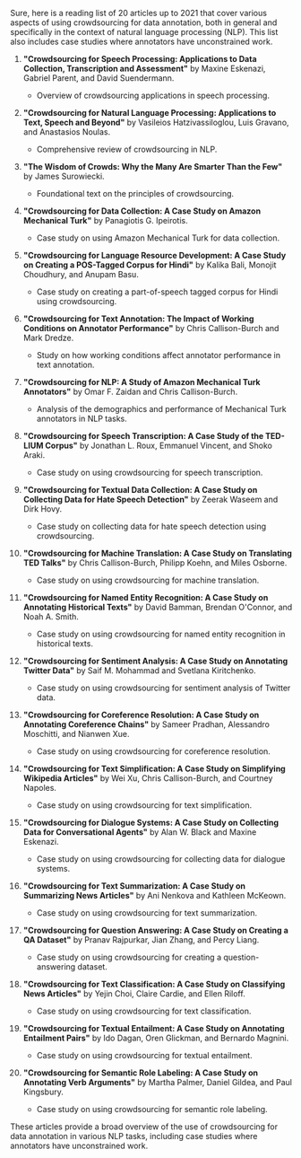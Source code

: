 Sure, here is a reading list of 20 articles up to 2021 that cover various aspects of using crowdsourcing for data annotation, both in general and specifically in the context of natural language processing (NLP). This list also includes case studies where annotators have unconstrained work.

1. **"Crowdsourcing for Speech Processing: Applications to Data Collection, Transcription and Assessment"** by Maxine Eskenazi, Gabriel Parent, and David Suendermann.
   - Overview of crowdsourcing applications in speech processing.

2. **"Crowdsourcing for Natural Language Processing: Applications to Text, Speech and Beyond"** by Vasileios Hatzivassiloglou, Luis Gravano, and Anastasios Noulas.
   - Comprehensive review of crowdsourcing in NLP.

3. **"The Wisdom of Crowds: Why the Many Are Smarter Than the Few"** by James Surowiecki.
   - Foundational text on the principles of crowdsourcing.

4. **"Crowdsourcing for Data Collection: A Case Study on Amazon Mechanical Turk"** by Panagiotis G. Ipeirotis.
   - Case study on using Amazon Mechanical Turk for data collection.

5. **"Crowdsourcing for Language Resource Development: A Case Study on Creating a POS-Tagged Corpus for Hindi"** by Kalika Bali, Monojit Choudhury, and Anupam Basu.
   - Case study on creating a part-of-speech tagged corpus for Hindi using crowdsourcing.

6. **"Crowdsourcing for Text Annotation: The Impact of Working Conditions on Annotator Performance"** by Chris Callison-Burch and Mark Dredze.
   - Study on how working conditions affect annotator performance in text annotation.

7. **"Crowdsourcing for NLP: A Study of Amazon Mechanical Turk Annotators"** by Omar F. Zaidan and Chris Callison-Burch.
   - Analysis of the demographics and performance of Mechanical Turk annotators in NLP tasks.

8. **"Crowdsourcing for Speech Transcription: A Case Study of the TED-LIUM Corpus"** by Jonathan L. Roux, Emmanuel Vincent, and Shoko Araki.
   - Case study on using crowdsourcing for speech transcription.

9. **"Crowdsourcing for Textual Data Collection: A Case Study on Collecting Data for Hate Speech Detection"** by Zeerak Waseem and Dirk Hovy.
   - Case study on collecting data for hate speech detection using crowdsourcing.

10. **"Crowdsourcing for Machine Translation: A Case Study on Translating TED Talks"** by Chris Callison-Burch, Philipp Koehn, and Miles Osborne.
    - Case study on using crowdsourcing for machine translation.

11. **"Crowdsourcing for Named Entity Recognition: A Case Study on Annotating Historical Texts"** by David Bamman, Brendan O'Connor, and Noah A. Smith.
    - Case study on using crowdsourcing for named entity recognition in historical texts.

12. **"Crowdsourcing for Sentiment Analysis: A Case Study on Annotating Twitter Data"** by Saif M. Mohammad and Svetlana Kiritchenko.
    - Case study on using crowdsourcing for sentiment analysis of Twitter data.

13. **"Crowdsourcing for Coreference Resolution: A Case Study on Annotating Coreference Chains"** by Sameer Pradhan, Alessandro Moschitti, and Nianwen Xue.
    - Case study on using crowdsourcing for coreference resolution.

14. **"Crowdsourcing for Text Simplification: A Case Study on Simplifying Wikipedia Articles"** by Wei Xu, Chris Callison-Burch, and Courtney Napoles.
    - Case study on using crowdsourcing for text simplification.

15. **"Crowdsourcing for Dialogue Systems: A Case Study on Collecting Data for Conversational Agents"** by Alan W. Black and Maxine Eskenazi.
    - Case study on using crowdsourcing for collecting data for dialogue systems.

16. **"Crowdsourcing for Text Summarization: A Case Study on Summarizing News Articles"** by Ani Nenkova and Kathleen McKeown.
    - Case study on using crowdsourcing for text summarization.

17. **"Crowdsourcing for Question Answering: A Case Study on Creating a QA Dataset"** by Pranav Rajpurkar, Jian Zhang, and Percy Liang.
    - Case study on using crowdsourcing for creating a question-answering dataset.

18. **"Crowdsourcing for Text Classification: A Case Study on Classifying News Articles"** by Yejin Choi, Claire Cardie, and Ellen Riloff.
    - Case study on using crowdsourcing for text classification.

19. **"Crowdsourcing for Textual Entailment: A Case Study on Annotating Entailment Pairs"** by Ido Dagan, Oren Glickman, and Bernardo Magnini.
    - Case study on using crowdsourcing for textual entailment.

20. **"Crowdsourcing for Semantic Role Labeling: A Case Study on Annotating Verb Arguments"** by Martha Palmer, Daniel Gildea, and Paul Kingsbury.
    - Case study on using crowdsourcing for semantic role labeling.

These articles provide a broad overview of the use of crowdsourcing for data annotation in various NLP tasks, including case studies where annotators have unconstrained work.